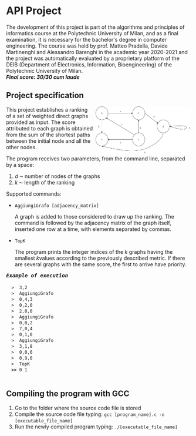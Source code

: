# API Project 

The development of this project is part of the algorithms and principles of informatics course at the Polytechnic University of Milan, and as a final examination, it is necessary for the bachelor's degree in computer engineering. The course was held by prof. Matteo Pradella, Davide Martinenghi and Alessandro Barenghi in the academic year 2020-2021 and the project was automatically evaluated by a proprietary platform of the DEIB (Department of Electronics, Information, Bioengineering) of the Polytechnic University of Milan.<br>
***Final score: 30/30 cum laude***

## Project specification

<img src="/assets/graph_image.png" style="width:260px;height:130px;margin-left: 5px;" align="right"></p>
<p>This project establishes a ranking of a set of weighted direct graphs provided as input. The score attributed to each graph is obtained from the sum of the shortest paths between the initial node and all the other nodes.


<p>The program receives two parameters, from the command line, separated by a space:
  <ol>
    <li> <em>d </em>⁓ number of nodes of the graphs</li>
    <li> <em>k </em>⁓ length of the ranking</li>
  </ol>
</p>

<p>Supported commands:
  <ul>
    <li> 
      <p>
        <code>AggiungiGrafo [adjacency_matrix] </code>
      </p>
      <p>
        A graph is added to those considered to draw up the ranking. The command is
        followed by the adjacency matrix of the graph itself, inserted one row at a time,
        with elements separated by commas.
       </p>
    </li>
    <li> 
      <p>
        <code>TopK </code>
      </p>
      <p>
        The program prints the integer indices of the <em>k</em> graphs having the smallest 
        <em>k</em>values according to the previously described metric. If there are several 
        graphs with the same score, the first to arrive have priority.
      </p>
    </li>
  </ul>
</p>
<pre>
<b><i>Example of execution</i></b>
<code>
  >  <span>3,2</span>
  >  <span>AggiungiGrafo</span>
  >  <span>0,4,3</span>
  >  <span>0,2,0</span>
  >  <span>2,0,0</span>
  >  <span>AggiungiGrafo</span>
  >  <span>0,0,2</span>
  >  <span>7,0,4</span>
  >  <span>0,1,0</span>
  >  <span>AggiungiGrafo</span>
  >  <span>3,1,8</span>
  >  <span>0,0,6</span>
  >  <span>0,9,0</span>
  >  <span>TopK</span>
  <b>>></b> 0 1
 </code>
</pre>

## Compiling the program with GCC
1. Go to the folder where the source code file is stored
2. Compile the source code file typing: <code>gcc [program_name].c -o [executable_file_name]</code>
3. Run the newly compiled program typing: <code>./[executable_file_name]</code>
